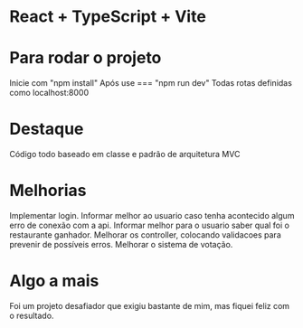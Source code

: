 # React + TypeScript + Vite

# Para rodar o projeto

Inicie com "npm install"
Após use === "npm run dev"
Todas rotas definidas como localhost:8000

# Destaque

Código todo baseado em classe e padrão de arquitetura MVC

# Melhorias

Implementar login.
Informar melhor ao usuario caso tenha acontecido algum erro de conexão com a api.
Informar melhor para o usuario saber qual foi o restaurante ganhador.
Melhorar os controller, colocando validacoes para prevenir de possíveis erros.
Melhorar o sistema de votação.

# Algo a mais

Foi um projeto desafiador que exigiu bastante de mim, mas fiquei feliz com o resultado.
